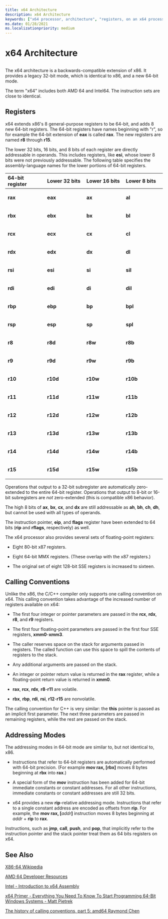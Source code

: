 ```yaml
---
title: x64 Architecture
description: x64 Architecture
keywords: ["x64 processor, architecture", "registers, on an x64 processor", "x64 processor, registers"]
ms.date: 01/28/2021
ms.localizationpriority: medium
---
```


# x64 Architecture


## <span id="ddk_x64_architecture_dbg"></span><span id="DDK_X64_ARCHITECTURE_DBG"></span>


The x64 architecture is a backwards-compatible extension of x86. It provides a legacy 32-bit mode, which is identical to x86, and a new 64-bit mode.

The term "x64" includes both AMD 64 and Intel64. The instruction sets are close to identical.

## <span id="Registers"></span><span id="registers"></span><span id="REGISTERS"></span>Registers

x64 extends x86's 8 general-purpose registers to be 64-bit, and adds 8 new 64-bit registers. The 64-bit registers have names beginning with "r", so for example the 64-bit extension of **eax** is called **rax**. The new registers are named **r8** through **r15**.

The lower 32 bits, 16 bits, and 8 bits of each register are directly addressable in operands. This includes registers, like **esi**, whose lower 8 bits were not previously addressable. The following table specifies the assembly-language names for the lower portions of 64-bit registers.

<table>
<colgroup>
<col width="25%" />
<col width="25%" />
<col width="25%" />
<col width="25%" />
</colgroup>
<thead>
<tr class="header">
<th align="left">64-bit register</th>
<th align="left">Lower 32 bits</th>
<th align="left">Lower 16 bits</th>
<th align="left">Lower 8 bits</th>
</tr>
</thead>
<tbody>
<tr class="odd">
<td align="left"><p><strong>rax</strong></p></td>
<td align="left"><p><strong>eax</strong></p></td>
<td align="left"><p><strong>ax</strong></p></td>
<td align="left"><p><strong>al</strong></p></td>
</tr>
<tr class="even">
<td align="left"><p><strong>rbx</strong></p></td>
<td align="left"><p><strong>ebx</strong></p></td>
<td align="left"><p><strong>bx</strong></p></td>
<td align="left"><p><strong>bl</strong></p></td>
</tr>
<tr class="odd">
<td align="left"><p><strong>rcx</strong></p></td>
<td align="left"><p><strong>ecx</strong></p></td>
<td align="left"><p><strong>cx</strong></p></td>
<td align="left"><p><strong>cl</strong></p></td>
</tr>
<tr class="even">
<td align="left"><p><strong>rdx</strong></p></td>
<td align="left"><p><strong>edx</strong></p></td>
<td align="left"><p><strong>dx</strong></p></td>
<td align="left"><p><strong>dl</strong></p></td>
</tr>
<tr class="odd">
<td align="left"><p><strong>rsi</strong></p></td>
<td align="left"><p><strong>esi</strong></p></td>
<td align="left"><p><strong>si</strong></p></td>
<td align="left"><p><strong>sil</strong></p></td>
</tr>
<tr class="even">
<td align="left"><p><strong>rdi</strong></p></td>
<td align="left"><p><strong>edi</strong></p></td>
<td align="left"><p><strong>di</strong></p></td>
<td align="left"><p><strong>dil</strong></p></td>
</tr>
<tr class="odd">
<td align="left"><p><strong>rbp</strong></p></td>
<td align="left"><p><strong>ebp</strong></p></td>
<td align="left"><p><strong>bp</strong></p></td>
<td align="left"><p><strong>bpl</strong></p></td>
</tr>
<tr class="even">
<td align="left"><p><strong>rsp</strong></p></td>
<td align="left"><p><strong>esp</strong></p></td>
<td align="left"><p><strong>sp</strong></p></td>
<td align="left"><p><strong>spl</strong></p></td>
</tr>
<tr class="odd">
<td align="left"><p><strong>r8</strong></p></td>
<td align="left"><p><strong>r8d</strong></p></td>
<td align="left"><p><strong>r8w</strong></p></td>
<td align="left"><p><strong>r8b</strong></p></td>
</tr>
<tr class="even">
<td align="left"><p><strong>r9</strong></p></td>
<td align="left"><p><strong>r9d</strong></p></td>
<td align="left"><p><strong>r9w</strong></p></td>
<td align="left"><p><strong>r9b</strong></p></td>
</tr>
<tr class="odd">
<td align="left"><p><strong>r10</strong></p></td>
<td align="left"><p><strong>r10d</strong></p></td>
<td align="left"><p><strong>r10w</strong></p></td>
<td align="left"><p><strong>r10b</strong></p></td>
</tr>
<tr class="even">
<td align="left"><p><strong>r11</strong></p></td>
<td align="left"><p><strong>r11d</strong></p></td>
<td align="left"><p><strong>r11w</strong></p></td>
<td align="left"><p><strong>r11b</strong></p></td>
</tr>
<tr class="odd">
<td align="left"><p><strong>r12</strong></p></td>
<td align="left"><p><strong>r12d</strong></p></td>
<td align="left"><p><strong>r12w</strong></p></td>
<td align="left"><p><strong>r12b</strong></p></td>
</tr>
<tr class="even">
<td align="left"><p><strong>r13</strong></p></td>
<td align="left"><p><strong>r13d</strong></p></td>
<td align="left"><p><strong>r13w</strong></p></td>
<td align="left"><p><strong>r13b</strong></p></td>
</tr>
<tr class="odd">
<td align="left"><p><strong>r14</strong></p></td>
<td align="left"><p><strong>r14d</strong></p></td>
<td align="left"><p><strong>r14w</strong></p></td>
<td align="left"><p><strong>r14b</strong></p></td>
</tr>
<tr class="even">
<td align="left"><p><strong>r15</strong></p></td>
<td align="left"><p><strong>r15d</strong></p></td>
<td align="left"><p><strong>r15w</strong></p></td>
<td align="left"><p><strong>r15b</strong></p></td>
</tr>
</tbody>
</table>

 

Operations that output to a 32-bit subregister are automatically zero-extended to the entire 64-bit register. Operations that output to 8-bit or 16-bit subregisters are *not* zero-extended (this is compatible x86 behavior).

The high 8 bits of **ax**, **bx**, **cx**, and **dx** are still addressable as **ah**, **bh**, **ch**, **dh**, but cannot be used with all types of operands.

The instruction pointer, **eip**, and **flags** register have been extended to 64 bits (**rip** and **rflags**, respectively) as well.

The x64 processor also provides several sets of floating-point registers:

-   Eight 80-bit x87 registers.

-   Eight 64-bit MMX registers. (These overlap with the x87 registers.)

-   The original set of eight 128-bit SSE registers is increased to sixteen.

## <span id="Calling_Conventions"></span><span id="calling_conventions"></span><span id="CALLING_CONVENTIONS"></span>Calling Conventions

Unlike the x86, the C/C++ compiler only supports one calling convention on x64. This calling convention takes advantage of the increased number of registers available on x64:

-   The first four integer or pointer parameters are passed in the **rcx**, **rdx**, **r8**, and **r9** registers.

-   The first four floating-point parameters are passed in the first four SSE registers, **xmm0**-**xmm3**.

-   The caller reserves space on the stack for arguments passed in registers. The called function can use this space to spill the contents of registers to the stack.

-   Any additional arguments are passed on the stack.

-   An integer or pointer return value is returned in the **rax** register, while a floating-point return value is returned in **xmm0**.

-   **rax**, **rcx**, **rdx**, **r8**-**r11** are volatile.

-   **rbx**, **rbp**, **rdi**, **rsi**, **r12**-**r15** are nonvolatile.

The calling convention for C++ is very similar: the **this** pointer is passed as an implicit first parameter. The next three parameters are passed in remaining registers, while the rest are passed on the stack.

## <span id="Addressing_Modes"></span><span id="addressing_modes"></span><span id="ADDRESSING_MODES"></span>Addressing Modes

The addressing modes in 64-bit mode are similar to, but not identical to, x86.

- Instructions that refer to 64-bit registers are automatically performed with 64-bit precision. (For example **mov rax, \[rbx\]** moves 8 bytes beginning at **rbx** into **rax**.)

- A special form of the **mov** instruction has been added for 64-bit immediate constants or constant addresses. For all other instructions, immediate constants or constant addresses are still 32 bits.

- x64 provides a new **rip**-relative addressing mode. Instructions that refer to a single constant address are encoded as offsets from **rip**. For example, the **mov rax, \[**<em>addr</em>**\]** instruction moves 8 bytes beginning at *addr* + **rip** to **rax**.

Instructions, such as **jmp**, **call**, **push**, and **pop**, that implicitly refer to the instruction pointer and the stack pointer treat them as 64 bits registers on x64.

## See Also

[X86-64 Wikipedia](https://en.wikipedia.org/wiki/X86-64)

[AMD 64 Developer Resources](https://developer.amd.com/resources/)

[Intel - Introduction to x64 Assembly](https://software.intel.com/content/www/us/en/develop/articles/introduction-to-x64-assembly.html)

[x64 Primer - Everything You Need To Know To Start Programming 64-Bit Windows Systems - Matt Pietrek](/archive/msdn-magazine/2006/may/x64-starting-out-in-64-bit-windows-systems-with-visual-c)

[The history of calling conventions, part 5: amd64 Raymond Chen](https://devblogs.microsoft.com/oldnewthing/20040114-00/?p=41053)